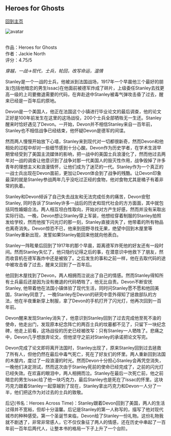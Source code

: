 ## Heroes for Ghosts
[回到主页](https://boheme130.github.io/Fiction.git.io/)

![avatar](http://behindthescenes.nyhistory.org/wp-content/uploads/2017/05/3-Brey_Enlist-1.jpg)
<br>
<br>

作品：Heroes for Ghosts <br>
作者：Jackie North <br>
评分：4.75/5 <br>

*穿越，一战->现代，士兵，轮回，改写命运，温情*

Stanley是一个一战的士兵，他被派到法国战场，1917年一个早晨他三个最好的朋友(包括他暗恋的男生Issac)在他面前被德军炸成了碎片，上级委任Stanley去找更高一级的上司要撤退需要的代码，在奔赴途中Stanley被毒气弹攻击昏了过去，醒来已经是一百年后的原地。

Devon是一个美国人，他正在法国这个小镇进行毕业论文的最后调查，他的论文正好是100年前发生在这里的这场战役，200个士兵全部牺牲无一生还。Stanley醒来时恰好遇见了Devon。一开始，Devon并不相信Stanley来自一百年前，Stanley也不相信战争已经结束，他怀疑Devon是德军的间谍。

然而两人慢慢开始放下心墙，Stanley来到现代对一切都很新奇，然而Devon和他相处的过程中却对一些细节感到十分心酸。Devon作为历史学者，在学术生涯早期曾经受到了美国主流媒体的影响，把一战中的美国士兵浪漫化了，然而他过去两年对一战的调查让他意识到了战争对那一代美国人的毁灭性作用，战争毁掉了许多青年的理想主义和浪漫情怀，让他们成为了迷茫的一代。Stanley作为一个真正的一战士兵出现在Devon面前，更加让Devon体会到了战争的残酷。让Devon印象最深的就是Stanley参战两年几乎没吃过正经的食物，他对食物尤其是橘子有着非常的执着。

Stanley和Devon倾诉了自己失去战友和无法完成任务的痛苦，Devon安慰Stanley, 同时告诉了Stanley许多一战后的历史和现代社会的方方面面，其中就包括同性婚姻合法。两人相互坦白性取向，开始对对方产生好感，然而并没有采取出实际行动。一晚，Devon想让Stanley穿上军装，他想给穿着制服的Stanley拍照发给学校，然而他按下闪光灯的那一刻，Stanley直接消失了，他带着的所有物品也离奇消失。Devon惊恐不已，他来到田野寻找无果，绝望中回到木屋里等Stanley重新出现，发誓如果Stanley能回来他就向他表白。

Stanley一阵眩晕后回到了1917年的那个早晨，距离德军炸死他的好友还有一段时间。然而Stanley失忆了，他只隐约记得之后的事，在潜意识中他救下了朋友，然而收音机在德军轰炸中还是被毁了。之后发生的事和之前一样，他在去取代码的途中被攻击昏了过去，醒来又回到了一百年后。

他回到木屋找到了Devon，两人相拥而泣说出了自己的情感。然而Stanley得知所有士兵最后还是因为没有撤退的代码牺牲了，他无比自责。Devon不断安抚Stanley, 他带着他在法国小镇体验了现代生活，同时问Stanley愿不愿和他回美国，Stanley同意了。一晚Stanley在Devon的研究中意外得知了拯救部队的方法，他在半夜重新穿上制服，拿了Devon的手机打开了闪光灯，他再次回到一百年前。

Devon醒来发现Stanley消失了，他意识到Stanley回到了过去完成他至死不渝的使命，他走出门，发现原本纪念阵亡的两百士兵的坟墓都不见了，只留下一块纪念碑，他走上前看，这场战役的历史已经被改写：只有Stanley一人牺牲了。悲痛之中，Devon几乎想放弃论文，但他坚守之前对Stanley的承诺把论文写完。

Devon完成了论文即将离开法国时，Stanley出现了，原来Stanley回到过去拯救了所有人，但他仍然在最后中毒气死亡，死在了好友们的怀里。两人重新回到法国的木屋内，度过了一段浪漫的时光。然而Devon十分担心Stanley会再凭空消失，一晚他们决定测试，然而这次由于Stanley死前的使命已经完成了，之前的闪光灯已经失效。在欢喜的眼泪中，两人相拥而泣。Stanley在最后一次死亡前，他之前暗恋的男生Issac给了他一块巧克力，最后Stanley也是死在了Issac的怀里。这块巧克力跟着Stanley一起穿越到了现在，Stanley拿出巧克力和Devon一人分了一半，他们把这作为对过去的士兵的致敬。

后记(书名：Heroes Across Time)：Stanley跟着Devon回到了美国，两人的生活过得并不宽裕，但却十分温馨。后记是Stanley的第一人称写的，描写了他对现代城市的种种感受。第一个圣诞节来临，Devon给了Stanley一份礼物。这份礼物我就不剧透了，非常非常感人，它不仅仅象征了两人的情感，还在历史中串起了一百年前一百年后两代人，让整本书的格局一下子上升了一个台阶。
